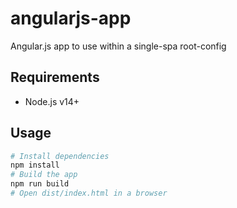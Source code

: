 # angularjs-app

Angular.js app to use within a single-spa root-config

## Requirements

- Node.js v14+

## Usage

```sh
# Install dependencies
npm install
# Build the app
npm run build
# Open dist/index.html in a browser
```
